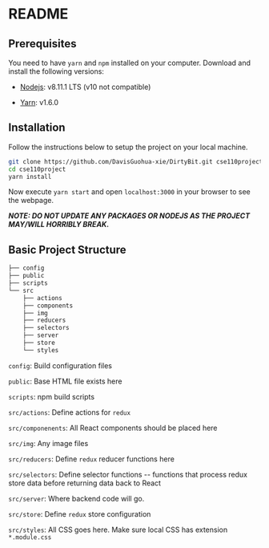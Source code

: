 # README

## Prerequisites

You need to have `yarn` and `npm` installed on your computer. Download and install the following versions:

- [Nodejs](https://nodejs.org/en/ "Nodejs"): v8.11.1 LTS (v10 not compatible)

- [Yarn](https://yarnpkg.com/en/ "Yarn"): v1.6.0

## Installation

Follow the instructions below to setup the project on your local machine.

```sh
git clone https://github.com/DavisGuohua-xie/DirtyBit.git cse110project
cd cse110project
yarn install
```

Now execute `yarn start` and open `localhost:3000` in your browser to see the webpage.

***NOTE: DO NOT UPDATE ANY PACKAGES OR NODEJS AS THE PROJECT MAY/WILL HORRIBLY BREAK.***

## Basic Project Structure

```sh
├── config
├── public
├── scripts
└── src
    ├── actions
    ├── components
    ├── img
    ├── reducers
    ├── selectors
    ├── server
    ├── store
    └── styles
```

`config`: Build configuration files

`public`: Base HTML file exists here

`scripts`: npm build scripts

`src/actions`: Define actions for `redux`

`src/componenents`: All React components should be placed here

`src/img`: Any image files

`src/reducers`: Define `redux` reducer functions here

`src/selectors`: Define selector functions -- functions that process redux store data before returning data back to React

`src/server`: Where backend code will go.

`src/store`: Define `redux` store configuration

`src/styles`: All CSS goes here. Make sure local CSS has extension `*.module.css`